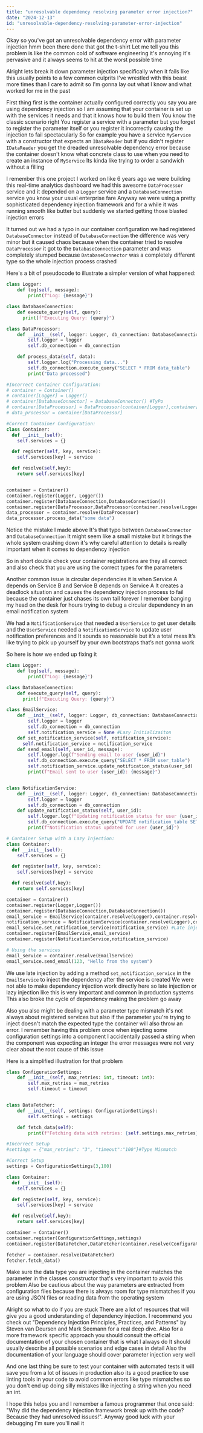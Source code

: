 ```yaml
---
title: "unresolvable dependency resolving parameter error injection?"
date: "2024-12-13"
id: "unresolvable-dependency-resolving-parameter-error-injection"
---
```


Okay so you've got an unresolvable dependency error with parameter injection hmm been there done that got the t-shirt Let me tell you this problem is like the common cold of software engineering it's annoying it's pervasive and it always seems to hit at the worst possible time

Alright lets break it down parameter injection specifically when it fails like this usually points to a few common culprits I've wrestled with this beast more times than I care to admit so I'm gonna lay out what I know and what worked for me in the past

First thing first is the container actually configured correctly you say you are using dependency injection so I am assuming that your container is set up with the services it needs and that it knows how to build them You know the classic scenario right You register a service with a parameter but you forget to register the parameter itself or you register it incorrectly causing the injection to fail spectacularly So for example you have a service `MyService` with a constructor that expects an `IDataReader` but if you didn't register `IDataReader` you get the dreaded unresolvable dependency error because the container doesn't know what concrete class to use when you need to create an instance of `MyService` Its kinda like trying to order a sandwich without a filling

I remember this one project I worked on like 6 years ago we were building this real-time analytics dashboard we had this awesome `DataProcessor` service and it depended on a `Logger` service and a `DatabaseConnection` service you know your usual enterprise fare Anyway we were using a pretty sophisticated dependency injection framework and for a while it was running smooth like butter but suddenly we started getting those blasted injection errors

It turned out we had a typo in our container configuration we had registered `DatabaseConnector` instead of `DatabaseConnection` the difference was very minor but it caused chaos because when the container tried to resolve `DataProcessor` it got to the `DatabaseConnection` parameter and was completely stumped because `DatabaseConnector` was a completely different type so the whole injection process crashed

Here's a bit of pseudocode to illustrate a simpler version of what happened:

```python
class Logger:
    def log(self, message):
        print(f"Log: {message}")

class DatabaseConnection:
    def execute_query(self, query):
      print(f"Executing Query: {query}")

class DataProcessor:
    def __init__(self, logger: Logger, db_connection: DatabaseConnection):
        self.logger = logger
        self.db_connection = db_connection

    def process_data(self, data):
        self.logger.log("Processing data...")
        self.db_connection.execute_query("SELECT * FROM data_table")
        print("Data processed")

#Incorrect Container Configuration:
# container = Container()
# container[Logger] = Logger()
# container[DatabaseConnector] = DatabaseConnector() #TyPo
# container[DataProcessor] = DataProcessor(container[Logger],container[DatabaseConnector]) #TyPo
# data_processor = container[DataProcessor]

#Correct Container Configuration:
class Container:
  def __init__(self):
    self.services = {}

  def register(self, key, service):
    self.services[key] = service

  def resolve(self,key):
    return self.services[key]


container = Container()
container.register(Logger, Logger())
container.register(DatabaseConnection,DatabaseConnection())
container.register(DataProcessor,DataProcessor(container.resolve(Logger),container.resolve(DatabaseConnection)))
data_processor = container.resolve(DataProcessor)
data_processor.process_data("some data")

```

Notice the mistake I made above It's that typo between `DatabaseConnector` and `DatabaseConnection` It might seem like a small mistake but it brings the whole system crashing down it's why careful attention to details is really important when it comes to dependency injection

So in short double check your container registrations are they all correct and also check that you are using the correct types for the parameters

Another common issue is circular dependencies it is when Service A depends on Service B and Service B depends on Service A It creates a deadlock situation and causes the dependency injection process to fail because the container just chases its own tail forever I remember banging my head on the desk for hours trying to debug a circular dependency in an email notification system

We had a `NotificationService` that needed a `UserService` to get user details and the `UserService` needed a `NotificationService` to update user notification preferences and It sounds so reasonable but it’s a total mess It’s like trying to pick up yourself by your own bootstraps that’s not gonna work

So here is how we ended up fixing it

```python
class Logger:
    def log(self, message):
        print(f"Log: {message}")

class DatabaseConnection:
    def execute_query(self, query):
      print(f"Executing Query: {query}")

class EmailService:
    def __init__(self, logger: Logger, db_connection: DatabaseConnection):
        self.logger = logger
        self.db_connection = db_connection
        self.notification_service = None #Lazy Initializaiton
    def set_notification_service(self, notification_service):
      self.notification_service = notification_service
    def send_email(self, user_id, message):
        self.logger.log(f"Sending email to user {user_id}")
        self.db_connection.execute_query("SELECT * FROM user_table")
        self.notification_service.update_notification_status(user_id)
        print(f"Email sent to user {user_id}: {message}")


class NotificationService:
    def __init__(self, logger: Logger, db_connection: DatabaseConnection):
        self.logger = logger
        self.db_connection = db_connection
    def update_notification_status(self, user_id):
        self.logger.log(f"Updating notification status for user {user_id}")
        self.db_connection.execute_query("UPDATE notification_table SET status = 'SENT'")
        print(f"Notification status updated for user {user_id}")

# Container Setup with a Lazy Injection:
class Container:
  def __init__(self):
    self.services = {}

  def register(self, key, service):
    self.services[key] = service

  def resolve(self,key):
    return self.services[key]

container = Container()
container.register(Logger,Logger())
container.register(DatabaseConnection,DatabaseConnection())
email_service = EmailService(container.resolve(Logger),container.resolve(DatabaseConnection))
notification_service = NotificationService(container.resolve(Logger),container.resolve(DatabaseConnection))
email_service.set_notification_service(notification_service) #Late injection
container.register(EmailService,email_service)
container.register(NotificationService,notification_service)

# Using the services
email_service = container.resolve(EmailService)
email_service.send_email(123, "Hello from the system")

```

We use late injection by adding a method `set_notification_service` in the `EmailService` to inject the dependency after the service is created We were not able to make dependency injection work directly here so late injection or lazy injection like this is very important and common in production systems This also broke the cycle of dependency making the problem go away

Also you also might be dealing with a parameter type mismatch it's not always about registered services but also if the parameter you're trying to inject doesn't match the expected type the container will also throw an error. I remember having this problem once when injecting some configuration settings into a component I accidentally passed a string when the component was expecting an integer the error messages were not very clear about the root cause of this issue

Here is a simplified illustration for that problem

```python
class ConfigurationSettings:
    def __init__(self, max_retries: int, timeout: int):
        self.max_retries = max_retries
        self.timeout = timeout


class DataFetcher:
    def __init__(self, settings: ConfigurationSettings):
        self.settings = settings

    def fetch_data(self):
        print(f"Fetching data with retries: {self.settings.max_retries} and timeout: {self.settings.timeout}")

#Incorrect Setup
#settings = {"max_retries": "3", "timeout":"100"}#Type Mismatch

#Correct Setup
settings = ConfigurationSettings(3,100)

class Container:
  def __init__(self):
    self.services = {}

  def register(self, key, service):
    self.services[key] = service

  def resolve(self,key):
    return self.services[key]

container = Container()
container.register(ConfigurationSettings,settings)
container.register(DataFetcher,DataFetcher(container.resolve(ConfigurationSettings)))

fetcher = container.resolve(DataFetcher)
fetcher.fetch_data()
```

Make sure the data type you are injecting in the container matches the parameter in the classes constructor that's very important to avoid this problem Also be cautious about the way parameters are extracted from configuration files because there is always room for type mismatches if you are using JSON files or reading data from the operating system

Alright so what to do if you are stuck There are a lot of resources that will give you a good understanding of dependency injection. I recommend you check out "Dependency Injection Principles, Practices, and Patterns" by Steven van Deursen and Mark Seemann for a real deep dive. Also for a more framework specific approach you should consult the official documentation of your chosen container that is what I always do It should usually describe all possible scenarios and edge cases in detail
Also the documentation of your language should cover parameter injection very well

And one last thing be sure to test your container with automated tests it will save you from a lot of issues in production also its a good practice to use linting tools in your code to avoid common errors like type mismatches so you don't end up doing silly mistakes like injecting a string when you need an int.

I hope this helps you and I remember a famous programmer that once said: "Why did the dependency injection framework break up with the code? Because they had unresolved issues!".
Anyway good luck with your debugging I'm sure you'll nail it
